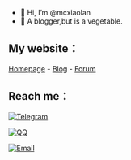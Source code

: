 - 👋 Hi, I’m @mcxiaolan
- 👀 A blogger,but is a vegetable.

## My website：

[Homepage](https://www.ltya.top) - [Blog](https://blog.ltya.top) - [Forum](https://forum.ltya.top)

## Reach me：

[![Telegram](https://img.shields.io/badge/Telegram-@mcxiaolan-00BFFF?logo=telegram&logoColor=white&style=for-the-badge)](https://t.me/mcxiaolan)

[![QQ](https://img.shields.io/badge/QQ-3152293832-00BFFF?logo=QQ&logoColor=white&style=for-the-badge)](https://wpa.qq.com/msgrd?v=3&uin=3152293832&site=qq&menu=yes)

[![Email](https://img.shields.io/badge/-xiaolan@outlook.my-911318?logo=Mail.RU&logoColor=white&style=for-the-badge)](mailto:xiaolan@outlook.my)
